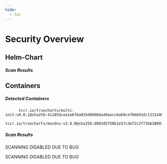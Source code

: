 ```yaml
---
hide:
  - toc
---
```


# Security Overview

<link href="https://truecharts.org/_static/trivy.css" type="text/css" rel="stylesheet" />

## Helm-Chart

##### Scan Results


## Containers

##### Detected Containers

          tccr.io/truecharts/multi-init:v0.0.1@sha256:41185dcea1e6f6a035d8090da40aecc6a69cef66b91dc1332a90c9d22861d367
          tccr.io/truecharts/mosdns:v3.9.0@sha256:d083d5758b1e57cdef2c2f73b63809365b25ad2bd77567e5306c375351fd3c81

##### Scan Results

SCANNING DISABLED DUE TO BUG

SCANNING DISABLED DUE TO BUG
